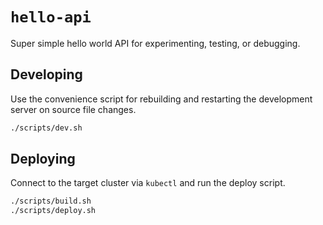 # `hello-api`

Super simple hello world API for experimenting, testing, or debugging.

## Developing

Use the convenience script for rebuilding and restarting the development server on source file changes.

```sh
./scripts/dev.sh
```

## Deploying

Connect to the target cluster via `kubectl` and run the deploy script.

```sh
./scripts/build.sh
./scripts/deploy.sh
```
